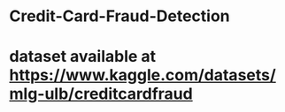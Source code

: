 # Credit-Card-Fraud-Detection

# dataset available at https://www.kaggle.com/datasets/mlg-ulb/creditcardfraud
